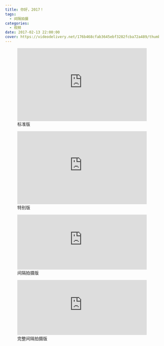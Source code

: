 ```yaml
---
title: 你好，2017！
tags:
  - 间隔拍摄
categories:
  - 视频
date: 2017-02-13 22:00:00
cover: https://videodelivery.net/176b468cfab3645ebf3282fcba72a489/thumbnails/thumbnail.jpg?time=47s
---
```


<figure>
  <div style="position: relative; padding-top: 56.25%;"><iframe src="https://iframe.videodelivery.net/176b468cfab3645ebf3282fcba72a489?preload=true&poster=https%3A%2F%2Fvideodelivery.net%2F176b468cfab3645ebf3282fcba72a489%2Fthumbnails%2Fthumbnail.jpg%3Ftime%3D47s%26height%3D600" style="border: none; position: absolute; top: 0; left: 0; height: 100%; width: 100%;" allow="accelerometer; gyroscope; autoplay; encrypted-media; picture-in-picture;" allowfullscreen="true"></iframe></div>
  <figcaption>标准版</figcaption>
</figure>

<figure>
  <div style="position: relative; padding-top: 56.25%;"><iframe src="https://iframe.videodelivery.net/979ffd0a11d592612143daa66aab7f3c?preload=true&poster=https%3A%2F%2Fvideodelivery.net%2F979ffd0a11d592612143daa66aab7f3c%2Fthumbnails%2Fthumbnail.jpg%3Ftime%3D%26height%3D600" style="border: none; position: absolute; top: 0; left: 0; height: 100%; width: 100%;" allow="accelerometer; gyroscope; autoplay; encrypted-media; picture-in-picture;" allowfullscreen="true"></iframe></div>
  <figcaption>特别版</figcaption>
</figure>

<figure>
  <div style="position: relative; padding-top: 42.552083333333336%;"><iframe src="https://iframe.videodelivery.net/0d950a67199f3e0bc5c170fddbca1e3a?preload=true&poster=https%3A%2F%2Fvideodelivery.net%2F0d950a67199f3e0bc5c170fddbca1e3a%2Fthumbnails%2Fthumbnail.jpg%3Ftime%3D%26height%3D600" style="border: none; position: absolute; top: 0; left: 0; height: 100%; width: 100%;" allow="accelerometer; gyroscope; autoplay; encrypted-media; picture-in-picture;" allowfullscreen="true"></iframe></div>
  <figcaption>间隔拍摄版</figcaption>
</figure>

<figure>
  <div style="position: relative; padding-top: 42.552083333333336%;"><iframe src="https://iframe.videodelivery.net/3a6ac42a19fdb91ac6bf88592a75d381?preload=true&poster=https%3A%2F%2Fvideodelivery.net%2F3a6ac42a19fdb91ac6bf88592a75d381%2Fthumbnails%2Fthumbnail.jpg%3Ftime%3D%26height%3D600" style="border: none; position: absolute; top: 0; left: 0; height: 100%; width: 100%;" allow="accelerometer; gyroscope; autoplay; encrypted-media; picture-in-picture;" allowfullscreen="true"></iframe></div>
  <figcaption>完整间隔拍摄版</figcaption>
</figure>
